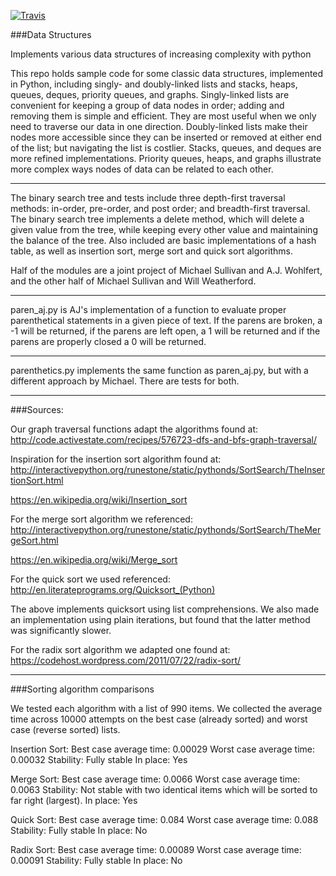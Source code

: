 [![Travis](https://travis-ci.org/scotist/data-structures.svg?branch=master)](https://travis-ci.org/scotist/data-structures.svg?branch=master)

###Data Structures

Implements various data structures of increasing complexity with python

This repo holds sample code for some classic data structures, implemented in Python, including singly- and doubly-linked lists and stacks, heaps, queues, deques, priority queues, and graphs. Singly-linked lists are convenient for keeping a group of data nodes in order; adding and removing them is simple and efficient. They are most useful when we only need to traverse our data in one direction. Doubly-linked lists make their nodes more accessible since they can be inserted or removed at either end of the list; but navigating the list is costlier. Stacks, queues, and deques are more refined implementations.  Priority queues, heaps, and graphs illustrate more complex ways nodes of data can be related to each other.

______________


The binary search tree and tests include three depth-first traversal methods: in-order, pre-order, and post order; and breadth-first traversal.
The binary search tree implements a delete method, which will delete a given value from the tree, while keeping every other value and maintaining the balance of the tree.
Also included are basic implementations of a hash table, as well as insertion sort, merge sort and quick sort algorithms.

Half of the modules are a joint project of Michael Sullivan and A.J. Wohlfert, and the other half of Michael Sullivan and Will Weatherford.

--------------

paren_aj.py is AJ's implementation of a function to evaluate proper parenthetical statements in a given piece of text.  If the parens are broken, a -1 will be returned, if the parens are left open, a 1 will be returned and if the parens are properly closed a 0 will be returned.


______________

parenthetics.py implements the same function as paren_aj.py, but with a different approach by Michael. There are tests for both.


______________

###Sources:

Our graph traversal functions adapt the algorithms found at:
http://code.activestate.com/recipes/576723-dfs-and-bfs-graph-traversal/

Inspiration for the insertion sort algorithm found at:
http://interactivepython.org/runestone/static/pythonds/SortSearch/TheInsertionSort.html

https://en.wikipedia.org/wiki/Insertion_sort

For the merge sort algorithm we referenced:
http://interactivepython.org/runestone/static/pythonds/SortSearch/TheMergeSort.html

https://en.wikipedia.org/wiki/Merge_sort

For the quick sort we used referenced:
http://en.literateprograms.org/Quicksort_(Python)

The above implements quicksort using list comprehensions. We also made an implementation using plain iterations, but found that the latter method was significantly slower.

For the radix sort algorithm we adapted one found at:
https://codehost.wordpress.com/2011/07/22/radix-sort/
___________________________

###Sorting algorithm comparisons

We tested each algorithm with a list of 990 items. We collected the average time across 10000 attempts on the best case (already sorted) and worst case (reverse sorted) lists.

Insertion Sort:
Best case average time: 0.00029
Worst case average time: 0.00032
Stability: Fully stable
In place: Yes


Merge Sort:
Best case average time: 0.0066
Worst case average time: 0.0063
Stability: Not stable with two identical items which will be sorted to far right (largest).
In place: Yes


Quick Sort:
Best case average time: 0.084
Worst case average time: 0.088
Stability: Fully stable
In place: No


Radix Sort:
Best case average time: 0.00089
Worst case average time: 0.00091
Stability: Fully stable
In place: No
